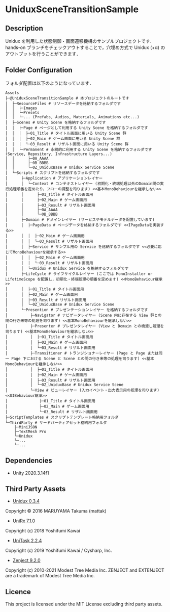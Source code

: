 # UniduxSceneTransitionSample

## Description

Unidux を利用した状態制御・画面遷移機構のサンプルプロジェクトです．  
hands-on ブランチをチェックアウトすることで，穴埋め方式で Unidux (+α) のアウトプットを行うことができます．

## Folder Configuration

フォルダ配置は以下のようになっています．

```
Assets
├─@UniduxSceneTransitionSample # 本プロジェクトのルートです
│  ├─ResourceFiles # リソースデータを格納するフォルダです
│  │  ├─Images 
│  │  └─Presets
│  │  └─... (Prefabs, Audios, Materials, Animations etc...)
│  ├─Scenes # Unity Scene を格納するフォルダです
│  │  ├─Page # ページとして利用する Unity Scene を格納するフォルダです
│  │  │  ├─01_Title # タイトル画面に用いる Unity Scene 群
│  │  │  ├─02_Main # ゲーム画面に用いる Unity Scene 群
│  │  │  └─03_Result # リザルト画面に用いる Unity Scene 群
│  │  └─Permanent # 永続的に利用する Unity Scene を格納するフォルダです (Service, Repository, Infrastructure Layers...)
│  │      ├─0A_AAAA 
│  │      ├─0B_BBBB
│  │      └─0Z_UniduxBase # Unidux Service Scene
│  └─Scripts # スクリプトを格納するフォルダです
│      ├─Application # アプリケーションレイヤー 
│      │  └─Context # コンテキストレイヤー (初期化・終端処理以外のDomain間の実行処理順番を定めたり，フローの調整を司ります) <<基本MonoBehaviourを継承しない>>
│      │      ├─01_Title # タイトル画面用
│      │      ├─02_Main # ゲーム画面用 
│      │      ├─03_Result # リザルト画面用
│      │      ├─0A_AAAA 
│      │      └─0B_BBBB
│      ├─Domain # ドメインレイヤー (サービスやモデルデータを配置しています) 
│      │  ├─PageData # ページデータを格納するフォルダです <<IPageDataを実装する>>
│      │  │  ├─02_Main # ゲーム画面用 
│      │  │  └─03_Result # リザルト画面用
│      │  ├─Service # サンプル用の Service を格納するフォルダです <<必要に応じてMonoBehaviourを継承する>>
│      │  │  ├─02_Main # ゲーム画面用
│      │  │  └─03_Result # リザルト画面用
│      │  └─Unidux # Unidux Service を格納するフォルダです
│      ├─LifeCycle # ライフサイクルレイヤー (ここでは MonoInstaller or LifetimeScope を配置し，初期化・終端処理の順番を定めます) <<MonoBehaviour継承>>
│      │  ├─01_Title # タイトル画面用
│      │  ├─02_Main # ゲーム画面用
│      │  ├─03_Result # リザルト画面用
│      │  └─0Z_UniduxBase # Unidux Service Scene 
│      └─Presention # プレゼンテーションレイヤー を格納するフォルダです 
│          ├─Navigator # ナビゲータレイヤー (Scene 内に存在する View 群との間の行き来等の処理を司ります) <<基本MonoBehaviourを継承しない>>
│          ├─Presenter # プレゼンタレイヤー (View と Domain との橋渡し処理を司ります) <<基本MonoBehaviourを継承しない>>
│          │  ├─01_Title # タイトル画面用
│          │  ├─02_Main # ゲーム画面用
│          │  └─03_Result # リザルト画面用
│          ├─Transitioner # トランジショナーレイヤー (Page と Page または同一 Page 下における Scene と Scene との間の行き来等の処理を司ります) <<基本MonoBehaviourを継承しない>>
│          │  ├─01_Title # タイトル画面用
│          │  ├─02_Main # ゲーム画面用
│          │  ├─03_Result # リザルト画面用
│          │  └─0Z_UniduxBase # Unidux Service Scene 
│          └─View # ビューレイヤー (入力イベント・出力表示用の処理を司ります) <<UIBehaviour継承>>
│              ├─01_Title # タイトル画面用
│              ├─02_Main # ゲーム画面用
│              └─03_Result # リザルト画面用
├─ScriptTemplates # スクリプトテンプレート格納用フォルダ
└─ThirdParty # サードパーティアセット格納用フォルダ
    ├─MiniJSON
    ├─TextMesh Pro
    └─Unidux
    └─...
    └─...

```

## Dependencies

* Unity 2020.3.14f1

## Third Party Assets

* [Unidux 0.3.4](https://github.com/mattak/Unidux)

Copyright © 2016 MARUYAMA Takuma (mattak)

* [UniRx 7.1.0](https://github.com/neuecc/UniRx)

Copyright (c) 2018 Yoshifumi Kawai

* [UniTask 2.2.4](https://github.com/Cysharp/UniTask)

Copyright (c) 2019 Yoshifumi Kawai / Cysharp, Inc.

* [Zenject 9.2.0](https://github.com/modesttree/Zenject)

Copyright (c) 2010-2021 Modest Tree Media Inc. ZENJECT and EXTENJECT are a trademark of Modest Tree Media Inc.

## Licence

This project is licensed under the MIT License excluding third party assets.
